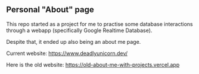 ## Personal "About" page

This repo started as a project for me to practise some database interactions through a webapp (specifically Google Realtime Database).

Despite that, it ended up also being an about me page.

Current website: https://www.deadlyunicorn.dev/

Here is the old website: https://old-about-me-with-projects.vercel.app
